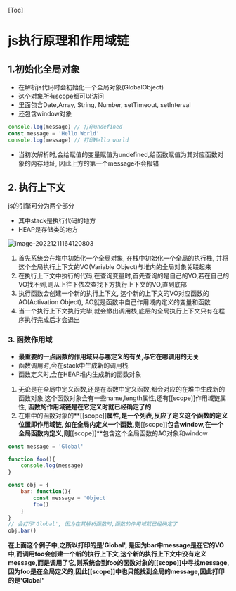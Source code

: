 [Toc]

# js执行原理和作用域链

## 1.初始化全局对象

- 在解析js代码时会初始化一个全局对象(GlobalObject)
- 这个对象所有scope都可以访问
- 里面包含Date,Array, String, Number, setTimeout, setInterval
- 还包含window对象

```js
console.log(message) // 打印undefined
const message = 'Hello World'
console.log(message) // 打印Hello world
```

- 当初次解析时,会给赋值的变量赋值为undefined,给函数赋值为其对应函数对象的内存地址, 因此上方的第一个message不会报错

## 2. 执行上下文

js的引擎可分为两个部分

- 其中stack是执行代码的地方
- HEAP是存储类的地方

![image-20221211164120803](C:\Users\zZOMZz\AppData\Roaming\Typora\typora-user-images\image-20221211164120803.png)

1. 首先系统会在堆中初始化一个全局对象, 在栈中初始化一个全局的执行栈, 并将这个全局执行上下文的VO(Variable Object)与堆内的全局对象关联起来
2. 在执行上下文中执行的代码,在查询变量时,首先查询的是自己的VO,若在自己的VO找不到,则从上往下依次查找下方执行上下文的VO,直到底部
3. 执行函数会创建一个新的执行上下文, 这个新的上下文的VO对应函数的AO(Activation Object), AO就是函数中自己作用域内定义的变量和函数
4. 当一个执行上下文执行完毕,就会撤出调用栈,底层的全局执行上下文只有在程序执行完成后才会退出



### 3. 函数作用域

- **最重要的一点函数的作用域只与哪定义的有关,与它在哪调用的无关**
- 函数调用时,会在stack中生成新的调用栈
- 函数定义时,会在HEAP堆内生成新的函数对象

1. 无论是在全局中定义函数,还是在函数中定义函数,都会对应的在堆中生成新的函数对象,这个函数对象会有一些name,length属性,还有[[scope]]作用域链属性, **函数的作用域链是在它定义时就已经确定了的**
2. 在堆中的函数对象的**[[scope]]**属性,是一个列表,反应了定义这个函数的定义位置即作用域链, 如在全局内定义一个函数,则**[[scope]]**包含window,在一个全局函数内定义,则**[[scope]]**包含这个全局函数的AO对象和window

```js
const message = 'Global'

function foo(){
	console.log(message)
}

const obj = {
	bar: function(){
		const message = 'Object'
		foo()
	}
}
// 会打印'Global', 因为在其解析函数时,函数的作用域就已经确定了
obj.bar()
```

**在上面这个例子中,之所以打印的是'Global', 是因为bar中message是在它的VO中,而调用foo会创建一个新的执行上下文,这个新的执行上下文中没有定义message,而是调用了它,则系统会到foo的函数对象的[[scope]]中寻找message,因为foo是在全局定义的,因此[[scope]]中也只能找到全局的message,因此打印的是'Global'**


